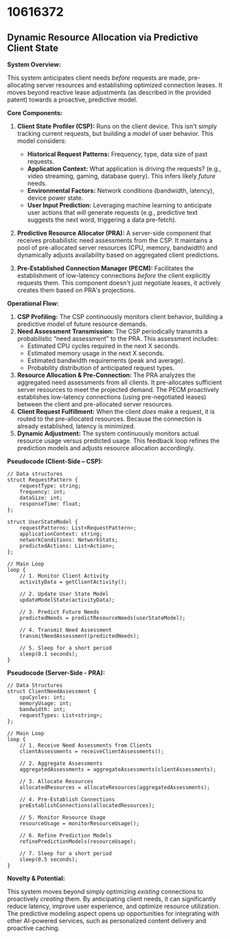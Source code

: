 # 10616372

## Dynamic Resource Allocation via Predictive Client State

**System Overview:**

This system anticipates client needs *before* requests are made, pre-allocating server resources and establishing optimized connection leases. It moves beyond reactive lease adjustments (as described in the provided patent) towards a proactive, predictive model.

**Core Components:**

1.  **Client State Profiler (CSP):**  Runs on the client device. This isn't simply tracking current requests, but building a *model* of user behavior. This model considers:
    *   **Historical Request Patterns:** Frequency, type, data size of past requests.
    *   **Application Context:** What application is driving the requests? (e.g., video streaming, gaming, database query).  This infers likely *future* needs.
    *   **Environmental Factors:**  Network conditions (bandwidth, latency), device power state.
    *   **User Input Prediction:** Leveraging machine learning to anticipate user actions that *will* generate requests (e.g., predictive text suggests the next word, triggering a data pre-fetch).

2.  **Predictive Resource Allocator (PRA):**  A server-side component that receives probabilistic need assessments from the CSP.  It maintains a pool of pre-allocated server resources (CPU, memory, bandwidth) and dynamically adjusts availability based on aggregated client predictions.

3.  **Pre-Established Connection Manager (PECM):** Facilitates the establishment of low-latency connections *before* the client explicitly requests them.  This component doesn't just negotiate leases, it actively creates them based on PRA's projections.

**Operational Flow:**

1.  **CSP Profiling:**  The CSP continuously monitors client behavior, building a predictive model of future resource demands.
2.  **Need Assessment Transmission:**  The CSP periodically transmits a probabilistic “need assessment” to the PRA. This assessment includes:
    *   Estimated CPU cycles required in the next X seconds.
    *   Estimated memory usage in the next X seconds.
    *   Estimated bandwidth requirements (peak and average).
    *   Probability distribution of anticipated request types.
3.  **Resource Allocation & Pre-Connection:**  The PRA analyzes the aggregated need assessments from all clients.  It pre-allocates sufficient server resources to meet the projected demand. The PECM proactively establishes low-latency connections (using pre-negotiated leases) between the client and pre-allocated server resources.
4.  **Client Request Fulfillment:** When the client *does* make a request, it is routed to the pre-allocated resources. Because the connection is already established, latency is minimized.
5.  **Dynamic Adjustment:** The system continuously monitors actual resource usage versus predicted usage.  This feedback loop refines the prediction models and adjusts resource allocation accordingly.

**Pseudocode (Client-Side – CSP):**

```
// Data structures
struct RequestPattern {
    requestType: string;
    frequency: int;
    dataSize: int;
    responseTime: float;
};

struct UserStateModel {
    requestPatterns: List<RequestPattern>;
    applicationContext: string;
    networkConditions: NetworkStats;
    predictedActions: List<Action>;
};

// Main Loop
loop {
    // 1. Monitor Client Activity
    activityData = getClientActivity();

    // 2. Update User State Model
    updateModelState(activityData);

    // 3. Predict Future Needs
    predictedNeeds = predictResourceNeeds(userStateModel);

    // 4. Transmit Need Assessment
    transmitNeedAssessment(predictedNeeds);

    // 5. Sleep for a short period
    sleep(0.1 seconds);
}
```

**Pseudocode (Server-Side - PRA):**

```
// Data Structures
struct ClientNeedAssessment {
    cpuCycles: int;
    memoryUsage: int;
    bandwidth: int;
    requestTypes: List<string>;
};

// Main Loop
loop {
    // 1. Receive Need Assessments from Clients
    clientAssessments = receiveClientAssessments();

    // 2. Aggregate Assessments
    aggregatedAssessments = aggregateAssessments(clientAssessments);

    // 3. Allocate Resources
    allocatedResources = allocateResources(aggregatedAssessments);

    // 4. Pre-Establish Connections
    preEstablishConnections(allocatedResources);

    // 5. Monitor Resource Usage
    resourceUsage = monitorResourceUsage();

    // 6. Refine Prediction Models
    refinePredictionModels(resourceUsage);

    // 7. Sleep for a short period
    sleep(0.5 seconds);
}
```

**Novelty & Potential:**

This system moves beyond simply optimizing *existing* connections to proactively *creating* them.  By anticipating client needs, it can significantly reduce latency, improve user experience, and optimize resource utilization.  The predictive modeling aspect opens up opportunities for integrating with other AI-powered services, such as personalized content delivery and proactive caching.